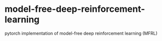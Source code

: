 # model-free-deep-reinforcement-learning
pytorch implementation of model-free deep reinforcement learning (MFRL)
